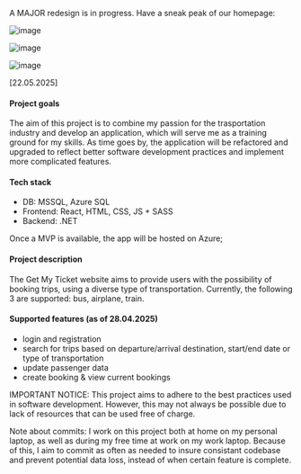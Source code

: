 A MAJOR redesign is in progress. Have a sneak peak of our homepage: 

![image](https://github.com/user-attachments/assets/a4631c2b-47a8-455c-87b6-f4755a3bff86)

![image](https://github.com/user-attachments/assets/7ced4b95-add4-4d33-9c27-88737fa64a5a)

![image](https://github.com/user-attachments/assets/8061bf52-04b3-41bb-b116-992c228a65c3)

[22.05.2025]


#### Project goals 
The aim of this project is to combine my passion for the trasportation industry and develop an application, which will serve me as a training ground for my skills. As time goes by, the application will be refactored and upgraded to reflect better software development practices and implement more complicated features.  
#### Tech stack
- DB: MSSQL, Azure SQL 
- Frontend: React, HTML, CSS, JS + SASS
- Backend: .NET 

Once a MVP is available, the app will be hosted on Azure; 

#### Project description
The Get My Ticket website aims to provide users with the possibility of booking trips, using a diverse type of transportation. Currently, the following 3 are supported: bus, airplane, train. 

#### Supported features (as of 28.04.2025)
- login and registration
- search for trips based on departure/arrival destination, start/end date or type of transportation
- update passenger data
- create booking & view current bookings
 
IMPORTANT NOTICE: This project aims to adhere to the best practices used in software development. However, this may not always be possible due to lack of resources that can be used free of charge.

Note about commits: I work on this project both at home on my personal laptop, as well as during my free time at work on my work laptop. Because of this, I aim to commit as often as needed to insure consistant codebase and prevent potential data loss, instead of when certain feature is complete. 

